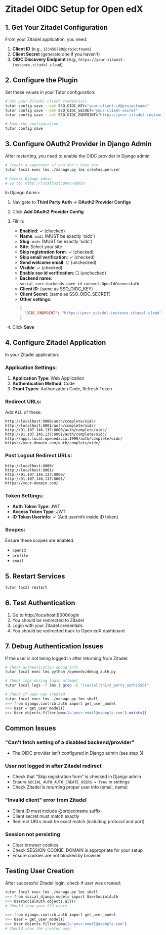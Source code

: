 # Zitadel OIDC Setup for Open edX

## 1. Get Your Zitadel Configuration

From your Zitadel application, you need:

1. **Client ID** (e.g., `123456789@projectname`)
2. **Client Secret** (generate one if you haven't)
3. **OIDC Discovery Endpoint** (e.g., `https://your-zitadel-instance.zitadel.cloud`)

## 2. Configure the Plugin

Set these values in your Tutor configuration:

```bash
# Set your Zitadel client credentials
tutor config save --set SSO_OIDC_KEY="your-client-id@projectname"
tutor config save --set SSO_OIDC_SECRET="your-client-secret"
tutor config save --set SSO_OIDC_ENDPOINT="https://your-zitadel-instance.zitadel.cloud"

# Save the configuration
tutor config save
```

## 3. Configure OAuth2 Provider in Django Admin

After restarting, you need to enable the OIDC provider in Django admin:

```bash
# Create a superuser if you don't have one
tutor local exec lms ./manage.py lms createsuperuser

# Access Django admin
# Go to: http://localhost:8000/admin
```

In Django Admin:

1. Navigate to **Third Party Auth** → **OAuth2 Provider Configs**
2. Click **Add OAuth2 Provider Config**
3. Fill in:
   - **Enabled**: ✓ (checked)
   - **Name**: `oidc` (MUST be exactly 'oidc')
   - **Slug**: `oidc` (MUST be exactly 'oidc')
   - **Site**: Select your site
   - **Skip registration form**: ✓ (checked)
   - **Skip email verification**: ✓ (checked)
   - **Send welcome email**: ☐ (unchecked)
   - **Visible**: ✓ (checked)
   - **Enable sso id verification**: ☐ (unchecked)
   - **Backend name**: `social_core.backends.open_id_connect.OpenIdConnectAuth`
   - **Client ID**: (same as SSO_OIDC_KEY)
   - **Client Secret**: (same as SSO_OIDC_SECRET)
   - **Other settings**:
     ```json
     {
       "OIDC_ENDPOINT": "https://your-zitadel-instance.zitadel.cloud"
     }
     ```

4. Click **Save**

## 4. Configure Zitadel Application

In your Zitadel application:

### Application Settings:
1. **Application Type**: Web Application
2. **Authentication Method**: Code
3. **Grant Types**: Authorization Code, Refresh Token

### Redirect URLs:
Add ALL of these:
```
http://localhost:8000/auth/complete/oidc/
http://localhost:8001/auth/complete/oidc/
http://91.107.146.137:8000/auth/complete/oidc/
http://91.107.146.137:8001/auth/complete/oidc/
http://apps.local.openedx.io:1999/auth/complete/oidc/
https://your-domain.com/auth/complete/oidc/
```

### Post Logout Redirect URLs:
```
http://localhost:8000/
http://localhost:8001/
http://91.107.146.137:8000/
http://91.107.146.137:8001/
https://your-domain.com/
```

### Token Settings:
- **Auth Token Type**: JWT
- **Access Token Type**: JWT
- **ID Token Userinfo**: ✓ (Add userinfo inside ID token)

### Scopes:
Ensure these scopes are enabled:
- `openid`
- `profile`
- `email`

## 5. Restart Services

```bash
tutor local restart
```

## 6. Test Authentication

1. Go to http://localhost:8000/login
2. You should be redirected to Zitadel
3. Login with your Zitadel credentials
4. You should be redirected back to Open edX dashboard

## 7. Debug Authentication Issues

If the user is not being logged in after returning from Zitadel:

```bash
# Check authentication debug info
tutor local exec lms python /openedx/debug_auth.py

# Check logs during login attempt
tutor local logs -f lms | grep -E "(social|third_party_auth|SSO)"

# Check if user was created
tutor local exec lms ./manage.py lms shell
>>> from django.contrib.auth import get_user_model
>>> User = get_user_model()
>>> User.objects.filter(email='your-email@example.com').exists()
```

## Common Issues

### "Can't fetch setting of a disabled backend/provider"
- The OIDC provider isn't configured in Django admin (see step 3)

### User not logged in after Zitadel redirect
- Check that "Skip registration form" is checked in Django admin
- Ensure `SOCIAL_AUTH_AUTO_CREATE_USERS = True` in settings
- Check Zitadel is returning proper user info (email, name)

### "Invalid client" error from Zitadel
- Client ID must include @projectname suffix
- Client secret must match exactly
- Redirect URLs must be exact match (including protocol and port)

### Session not persisting
- Clear browser cookies
- Check SESSION_COOKIE_DOMAIN is appropriate for your setup
- Ensure cookies are not blocked by browser

## Testing User Creation

After successful Zitadel login, check if user was created:

```bash
tutor local exec lms ./manage.py lms shell
>>> from social_django.models import UserSocialAuth
>>> UserSocialAuth.objects.all()
# Should show your SSO users

>>> from django.contrib.auth import get_user_model
>>> User = get_user_model()
>>> User.objects.filter(email='your-email@example.com')
# Should show the created user
```
